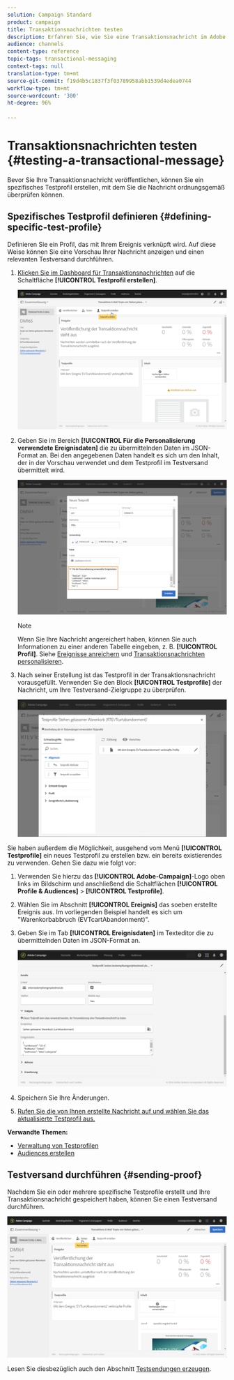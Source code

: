 ```yaml
---
solution: Campaign Standard
product: campaign
title: Transaktionsnachrichten testen
description: Erfahren Sie, wie Sie eine Transaktionsnachricht im Adobe Campaign testen.
audience: channels
content-type: reference
topic-tags: transactional-messaging
context-tags: null
translation-type: tm+mt
source-git-commit: f19d4b5c1837f3f03789958abb1539d4edea0744
workflow-type: tm+mt
source-wordcount: '300'
ht-degree: 96%

---
```



# Transaktionsnachrichten testen {#testing-a-transactional-message}

Bevor Sie Ihre Transaktionsnachricht veröffentlichen, können Sie ein spezifisches Testprofil erstellen, mit dem Sie die Nachricht ordnungsgemäß überprüfen können.

## Spezifisches Testprofil definieren {#defining-specific-test-profile}

Definieren Sie ein Profil, das mit Ihrem Ereignis verknüpft wird. Auf diese Weise können Sie eine Vorschau Ihrer Nachricht anzeigen und einen relevanten Testversand durchführen.

1. [Klicken Sie im Dashboard für Transaktionsnachrichten](../../channels/using/editing-transactional-message.md#accessing-transactional-messages) auf die Schaltfläche **[!UICONTROL Testprofil erstellen]**.

   ![](assets/message-center_test-profile.png)

1. Geben Sie im Bereich **[!UICONTROL Für die Personalisierung verwendete Ereignisdaten]** die zu übermittelnden Daten im JSON-Format an. Bei den angegebenen Daten handelt es sich um den Inhalt, der in der Vorschau verwendet und dem Testprofil im Testversand übermittelt wird.

   ![](assets/message-center_event-data.png)

   >[!NOTE]
   >
   >Wenn Sie Ihre Nachricht angereichert haben, können Sie auch Informationen zu einer anderen Tabelle eingeben, z. B. **[!UICONTROL Profil]**. Siehe [Ereignisse anreichern](../../channels/using/configuring-transactional-event.md#enriching-the-transactional-message-content) und [Transaktionsnachrichten personalisieren](../../channels/using/editing-transactional-message.md#personalizing-a-transactional-message).

1. Nach seiner Erstellung ist das Testprofil in der Transaktionsnachricht vorausgefüllt. Verwenden Sie den Block **[!UICONTROL Testprofile]** der Nachricht, um Ihre Testversand-Zielgruppe zu überprüfen.

   ![](assets/message-center_5.png)

Sie haben außerdem die Möglichkeit, ausgehend vom Menü **[!UICONTROL Testprofile]** ein neues Testprofil zu erstellen bzw. ein bereits existierendes zu verwenden. Gehen Sie dazu wie folgt vor:

1. Verwenden Sie hierzu das **[!UICONTROL Adobe-Campaign]**-Logo oben links im Bildschirm und anschließend die Schaltflächen **[!UICONTROL Profile &amp; Audiences]** > **[!UICONTROL Testprofile]**.
1. Wählen Sie im Abschnitt **[!UICONTROL Ereignis]** das soeben erstellte Ereignis aus. Im vorliegenden Beispiel handelt es sich um &quot;Warenkorbabbruch (EVTcartAbandonment)&quot;.
1. Geben Sie im Tab **[!UICONTROL Ereignisdaten]** im Texteditor die zu übermittelnden Daten im JSON-Format an.

   ![](assets/message-center_3.png)

1. Speichern Sie Ihre Änderungen.
1. [Rufen Sie die von Ihnen erstellte Nachricht auf und wählen Sie das aktualisierte Testprofil aus.](../../channels/using/editing-transactional-message.md#accessing-transactional-messages)

**Verwandte Themen:**

* [Verwaltung von Testprofilen](../../audiences/using/managing-test-profiles.md)
* [Audiences erstellen](../../audiences/using/creating-audiences.md)

## Testversand durchführen {#sending-proof}

Nachdem Sie ein oder mehrere spezifische Testprofile erstellt und Ihre Transaktionsnachricht gespeichert haben, können Sie einen Testversand durchführen.

![](assets/message-center_10.png)

Lesen Sie diesbezüglich auch den Abschnitt [Testsendungen erzeugen](../../sending/using/sending-proofs.md).
